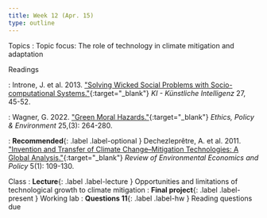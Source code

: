 ```yaml
---
title: Week 12 (Apr. 15)
type: outline
---
```


Topics
: Topic focus: The role of technology in climate mitigation and adaptation

Readings

: Introne, J. et al. 2013. ["Solving Wicked Social Problems with Socio-computational Systems."](https://doi.org/10.1007/s13218-012-0231-2){:target="_blank"} _KI - Künstliche Intelligenz_ 27, 45-52.


: Wagner, G. 2022. ["Green Moral Hazards."](https://doi.org/10.1080/21550085.2021.1940449){:target="_blank"} _Ethics, Policy & Environment_ 25,(3): 264-280.

: **Recommended**{: .label .label-optional } Dechezleprêtre, A. et al. 2011. ["Invention and Transfer of Climate Change–Mitigation Technologies: A Global Analysis."](https://doi.org/10.1093/reep/req023){:target="_blank"} _Review of Environmental Economics and Policy_ 5(1): 109-130.

Class
: **Lecture**{: .label .label-lecture } Opportunities and limitations of technological growth to climate mitigation
: **Final project**{: .label .label-present } Working lab
: **Questions 11**{: .label .label-hw } Reading questions due
